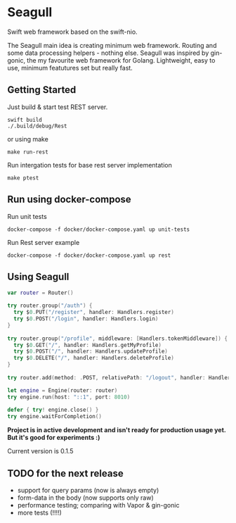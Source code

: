 # Seagull

Swift web framework based on the swift-nio.

The Seagull main idea is creating minimum web framework. Routing and some data processing helpers - nothing else. Seagull was inspired by gin-gonic, the my favourite web framework for Golang. Lightweight, easy to use, minimum featutures set but really fast.

## Getting Started

Just build & start test REST server.
```
swift build
./.build/debug/Rest
```
or using make
```
make run-rest 
```

Run intergation tests for base rest server implementation
```
make ptest
```

## Run using docker-compose

Run unit tests 

```
docker-compose -f docker/docker-compose.yaml up unit-tests
```

Run Rest server example

```
docker-compose -f docker/docker-compose.yaml up rest
```

## Using Seagull

```swift
var router = Router()

try router.group("/auth") {
  try $0.PUT("/register", handler: Handlers.register)
  try $0.POST("/login", handler: Handlers.login)
}
    
try router.group("/profile", middleware: [Handlers.tokenMiddleware]) {
  try $0.GET("/", handler: Handlers.getMyProfile)
  try $0.POST("/", handler: Handlers.updateProfile)
  try $0.DELETE("/", handler: Handlers.deleteProfile)
}
    
try router.add(method: .POST, relativePath: "/logout", handler: Handlers.logout, middleware: [Handlers.tokenMiddleware])

let engine = Engine(router: router)
try engine.run(host: "::1", port: 8010)
    
defer { try! engine.close() }
try engine.waitForCompletion()
```

**Project is in active development and isn't ready for production usage yet. But it's good for experiments :)**

Current version is 0.1.5

## TODO for the next release

* support for query params (now is always empty)
* form-data in the body (now supports only raw)
* performance testing; comparing with Vapor & gin-gonic
* more tests (!!!!)
